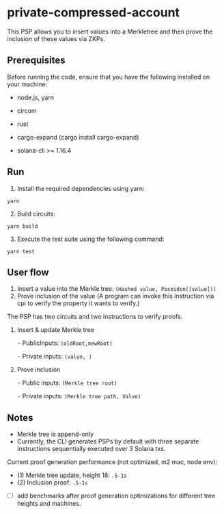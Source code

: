 # private-compressed-account

This PSP allows you to insert values into a Merkletree and then prove the inclusion of these values via ZKPs.

## Prerequisites

Before running the code, ensure that you have the following installed on your machine:

- node.js, yarn

- circom

- rust

- cargo-expand (cargo install cargo-expand)

- solana-cli >= 1.16.4


## Run

1. Install the required dependencies using yarn:

`yarn`

2. Build circuits:

`yarn build`

3. Execute the test suite using the following command:

`yarn test`

## User flow

1.  Insert a value into the Merkle tree. `(Hashed value, Poseidon([value]))`
2.  Prove inclusion of the value (A program can invoke this instruction via cpi to verify the property it wants to verify.)

The PSP has two circuits and two instructions to verify proofs.

1.  Insert & update Merkle tree

    ⁃ PublicInputs: `(oldRoot,newRoot)`

    ⁃ Private inputs: `(value, )`

2.  Prove inclusion

    ⁃ Public inputs: `(Merkle tree root)`

    ⁃ Private inputs: `(Merkle tree path, Value)`

## Notes

- Merkle tree is append-only
- Currently, the CLI generates PSPs by default with three separate instructions sequentially executed over 3 Solana txs.

Current proof generation performance (not optimized, m2 mac, node env):

- (1) Merkle tree update, height 18: `.5-1s`
- (2) Inclusion proof: `.5-1s`

- [ ] add benchmarks after proof generation optimizations for different tree heights and machines.
